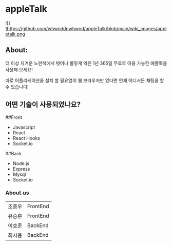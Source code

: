 # appleTalk
![](https://github.com/whwnddnwhwnd/appleTalk/blob/main/wiki_images/appletalk.png


## About:
더 이상 지겨운 노란색에서 벗어나 빨갛게 익은 1년 365일 무료로 이용 가능한 애플톡을 사용해 보세요!


따로 어플리케이션을 설치 할 필요없이 웹 브라우저만 있다면 언제 어디서든 채팅을 할 수 있습니다!


## 어떤 기술이 사용되었나요?

##Front
- Javascript
- React
- React Hooks
- Socket.io

##Back
- Node.js
- Express
- Mysql
- Socket.io

### About.us
<table>
  <tr>
    <td>조중우</td>
    <td>FrontEnd</td>
  </tr>
  <tr>
    <td>유승훈</td>
    <td>FrontEnd</td>
  </tr>  
  <tr>
    <td>이호준</td>
    <td>BackEnd</td>
  </tr>  
  <tr>
    <td>최시용</td>
    <td>BackEnd</td>
  </tr>  
</table>
